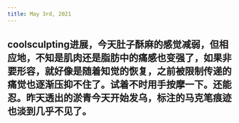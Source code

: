 ```yaml
---
title: May 3rd, 2021
---
```


## coolsculpting进展，今天肚子酥麻的感觉减弱，但相应地，不知是肌肉还是脂肪中的痛感也变强了，如果非要形容，就好像是随着知觉的恢复，之前被限制传递的痛觉也逐渐压抑不住了。试着不时用手按摩一下。还能忍。昨天透出的淤青今天开始发乌，标注的马克笔痕迹也淡到几乎不见了。
